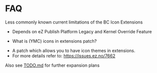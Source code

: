FAQ
===

Less commonly known current limitations of the BC Icon Extensions

* Depends on eZ Publish Platform Legacy and Kernel Override Feature

* What is (YMC) icons in extensions patch?
- A patch which allows you to have icon themes in extensions.
- For more details refer to: https://issues.ez.no/7662
      

Also see [TODO.md](TODO.md) for further expansion plans
